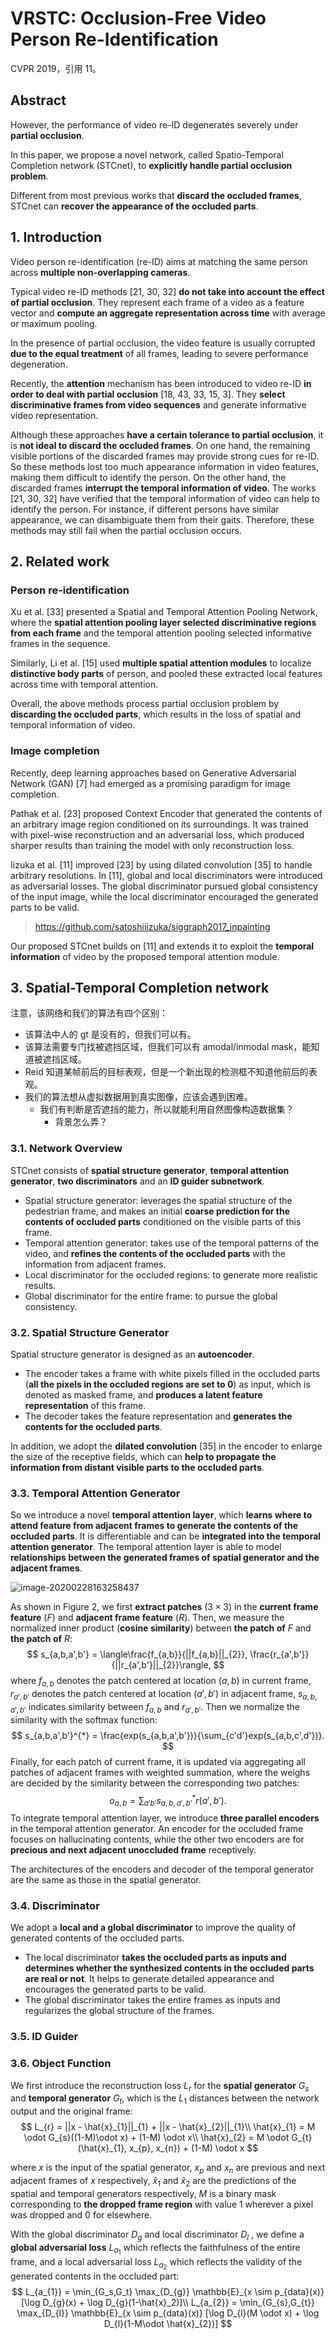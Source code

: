 # VRSTC: Occlusion-Free Video Person Re-Identification

CVPR 2019，引用 11。

## Abstract

However, the performance of video re-ID degenerates severely under **partial occlusion**.

In this paper, we propose a novel network, called Spatio-Temporal Completion network (STCnet), to **explicitly handle partial occlusion problem**.

Different from most previous works that **discard the occluded frames**, STCnet can **recover the appearance of the occluded parts**.

## 1. Introduction

Video person re-identification (re-ID) aims at matching the same person across **multiple non-overlapping cameras**.

Typical video re-ID methods [21, 30, 32] **do not take into account the effect of partial occlusion**. They represent each frame of a video as a feature vector and **compute an aggregate representation across time** with average or maximum pooling.

In the presence of partial occlusion, the video feature is usually corrupted **due to the equal treatment** of all frames, leading to severe performance degeneration.

Recently, the **attention** mechanism has been introduced to video re-ID **in order to deal with partial occlusion** [18, 43, 33, 15, 3]. They **select discriminative frames from video sequences** and generate informative video representation.

Although these approaches **have a certain tolerance to partial occlusion**, it is **not ideal to discard the occluded frames**. On one hand, the remaining visible portions of  the discarded frames may provide strong cues for re-ID.  So these methods lost too much appearance information in  video features, making them difficult to identify the person.  On the other hand, the discarded frames **interrupt the temporal information of video**. The works [21, 30, 32] have verified that the temporal information of video can help to identify the person. For instance, if different persons have  similar appearance, we can disambiguate them from their gaits. Therefore, these methods may still fail when the partial occlusion occurs.

## 2. Related work

### Person re-identification

Xu et al. [33] presented a Spatial and Temporal Attention Pooling Network, where the **spatial attention pooling layer selected discriminative regions from each frame** and the temporal attention pooling selected informative frames in the sequence.

Similarly, Li et al. [15] used **multiple spatial attention modules** to localize **distinctive body parts** of person, and pooled these extracted local features across time with temporal attention.

Overall, the above methods process partial occlusion problem by **discarding the occluded parts**, which results in the loss of spatial and temporal information of video.

### Image completion

Recently, deep learning approaches based on Generative Adversarial Network (GAN) [7] had emerged as a promising paradigm for image completion.

Pathak et al. [23] proposed Context Encoder that generated the contents of an arbitrary image region conditioned on its surroundings. It  was trained with pixel-wise reconstruction and an adversarial loss, which produced sharper results than training the  model with only reconstruction loss.

Iizuka et al. [11] improved [23] by using dilated convolution [35] to handle arbitrary resolutions. In [11], global and local discriminators were introduced as adversarial losses. The global discriminator pursued global consistency of the input image, while the local discriminator encouraged the generated parts to be  valid.

> https://github.com/satoshiiizuka/siggraph2017_inpainting

Our proposed STCnet builds on [11] and extends it to exploit the **temporal information** of video by the proposed temporal attention module.

## 3. Spatial-Temporal Completion network

注意，该网络和我们的算法有四个区别：

- 该算法中人的 gt 是没有的，但我们可以有。
- 该算法需要专门找被遮挡区域，但我们可以有 amodal/inmodal mask，能知道被遮挡区域。
- Reid 知道某帧前后的目标表观，但是一个新出现的检测框不知道他前后的表观。
- 我们的算法想从虚拟数据用到真实图像，应该会遇到困难。
  - 我们有判断是否遮挡的能力，所以就能利用自然图像构造数据集？
    - 背景怎么弄？

### 3.1. Network Overview

STCnet consists of **spatial structure generator**, **temporal attention generator**, **two discriminators** and an **ID guider subnetwork**.

- Spatial structure generator: leverages the spatial structure of the pedestrian frame, and makes an initial **coarse prediction for the contents of occluded parts** conditioned on the visible parts of this frame.
- Temporal attention generator: takes use of the temporal patterns of the video, and **refines the contents of the occluded parts** with the information from adjacent frames.
- Local discriminator for the occluded regions: to generate more realistic results.
- Global discriminator for the entire frame: to pursue the global consistency.

### 3.2. Spatial Structure Generator

Spatial structure generator is designed as an **autoencoder**. 

- The encoder takes a frame with white pixels filled in the occluded parts (**all the pixels in the occluded regions are set to 0**) as input, which is denoted as masked frame, and **produces a latent feature representation** of this frame.
- The decoder takes the feature representation and **generates the contents for the occluded parts**.

In addition, we adopt the **dilated convolution** [35] in the encoder to enlarge the size of the receptive fields, which can **help to propagate the information from distant visible parts to the occluded parts**.

### 3.3. Temporal Attention Generator

So we introduce a novel **temporal attention layer**, which **learns where to attend feature from adjacent frames to generate the contents of the occluded parts**. It is differentiable and can be **integrated into the temporal attention generator**. The temporal attention layer is able to model **relationships between the generated frames of spatial generator and the adjacent frames**.

![image-20200228163258437](image-20200228163258437.png)

As shown in Figure 2, we first **extract patches** $(3 \times 3)$ in the **current frame feature** $(F)$ and **adjacent frame feature** $(R)$. Then, we measure the normalized inner product (**cosine similarity**) between **the patch of** $F$ and **the patch of** $R$:
$$
s_{a,b,a',b'} = \langle\frac{f_{a,b}}{||f_{a,b}||_{2}}, \frac{r_{a',b'}}{||r_{a',b'}||_{2}}\rangle,
$$
where $f_{a,b}$ denotes the patch centered at location $(a,b)$ in current frame, $r_{a',b'}$ denotes the patch centered at location $(a',b')$ in adjacent frame, $s_{a,b,a',b'}$ indicates similarity between $f_{a,b}$ and $r_{a',b'}$. Then we normalize the similarity with the softmax function:
$$
s_{a,b,a',b'}^{*} = \frac{exp(s_{a,b,a',b'})}{\sum_{c'd'}exp(s_{a,b,c',d'})}.
$$
Finally, for each patch of current frame, it is updated via aggregating all patches of adjacent frames with weighted summation, where the weighs are decided by the similarity between the corresponding two patches:
$$
o_{a,b} = \sum_{a'b'}s_{a,b,a',b'}^{*}r(a',b').
$$
To integrate temporal attention layer, we introduce **three parallel encoders** in the temporal attention generator. An encoder for the occluded frame focuses on hallucinating contents, while the other two encoders are for **precious and next adjacent unoccluded frame** receptively.

The architectures of the encoders and decoder of the temporal generator are the same as those in the spatial generator.

### 3.4. Discriminator

We adopt a **local and a global discriminator** to improve the quality of generated contents of the occluded parts.

- The local discriminator **takes the occluded parts as inputs and determines whether the synthesized contents in the occluded parts are real or not**. It helps to generate detailed  appearance and encourages the generated parts to be valid.
- The global discriminator takes the entire frames as inputs and regularizes the global structure of the frames.

### 3.5. ID Guider

### 3.6. Object Function

We first introduce the reconstruction loss $L_{r}$ for the **spatial generator** $G_{s}$ and **temporal generator** $G_{t}$, which is the $L_{1}$ distances between the network output and the original frame:
$$
L_{r} = ||x - \hat{x}_{1}||_{1} + ||x - \hat{x}_{2}||_{1}\\
\hat{x}_{1} = M \odot G_{s}((1-M)\odot x) + (1-M) \odot x\\
\hat{x}_{2} = M \odot G_{t}(\hat{x}_{1}, x_{p}, x_{n}) + (1-M) \odot x
$$

where $x$ is the input of the spatial generator, $x_{p}$ and $x_{n}$ are previous and next adjacent frames of $x$ respectively, $\hat{x}_{1}$ and $\hat{x}_{2}$ are the predictions of the spatial and temporal generators respectively, $M$ is a binary mask corresponding to **the dropped frame region** with value 1 wherever a pixel was dropped and 0 for elsewhere.

With the global discriminator $D_{g}$ and local discriminator $D_{l}$ , we define a **global adversarial loss** $L_{a_{1}}$ which reflects the faithfulness of the entire frame, and a local adversarial loss $L_{a_{2}}$ which reflects the validity of the generated contents in the occluded part:
$$
L_{a_{1}} = \min_{G_s,G_t} \max_{D_{g}} \mathbb{E}_{x \sim p_{data}(x)}[\log D_{g}(x) + \log D_{g}(1-\hat{x}_2)]\\
L_{a_{2}} = \min_{G_{s},G_{t}} \max_{D_{l}} \mathbb{E}_{x \sim p_{data}(x)} [\log D_{l}(M \odot x) + \log D_{l}(1-M\odot \hat{x}_{2})]
$$
